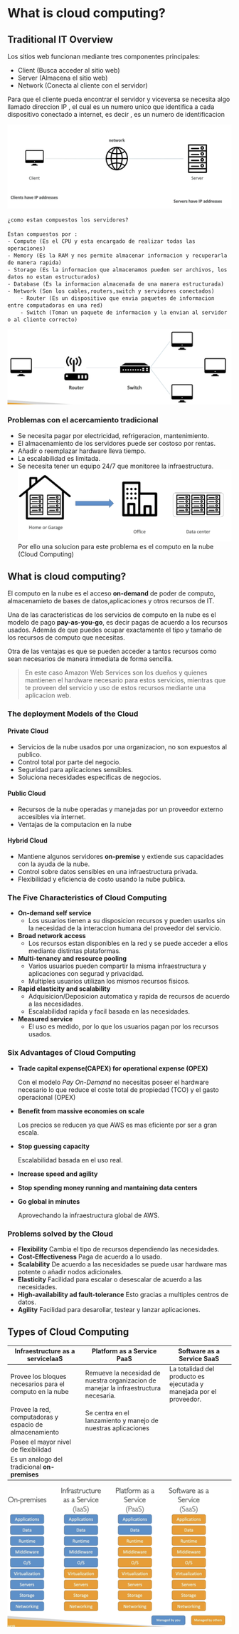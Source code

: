 # What is cloud computing?

## Traditional IT Overview

Los sitios web funcionan mediante tres componentes principales: 
- Client (Busca acceder al sitio web)
- Server (Almacena el sitio web)
- Network (Conecta al cliente con el servidor)

Para que el cliente pueda encontrar el servidor y viceversa se necesita algo llamado direccion IP , el cual es un numero unico que identifica a cada dispositivo conectado a internet, es decir , es un numero de identificacion

![alt text](image.png)


    ¿como estan compuestos los servidores?

    Estan compuestos por :
    - Compute (Es el CPU y esta encargado de realizar todas las operaciones)
    - Memory (Es la RAM y nos permite almacenar informacion y recuperarla de manera rapida)
    - Storage (Es la informacion que almacenamos pueden ser archivos, los datos no estan estructurados)
    - Database (Es la informacion almacenada de una manera estructurada)
    - Network (Son los cables,routers,switch y servidores conectados)
        - Router (Es un dispositivo que envia paquetes de informacion entre computadoras en una red)
        - Switch (Toman un paquete de informacion y la envian al servidor o al cliente correcto)
![alt text](image-1.png)

### Problemas con el acercamiento tradicional 
- Se necesita pagar por electricidad, refrigeracion, mantenimiento.
- El almacenamiento de los servidores puede ser costoso por rentas.
- Añadir o reemplazar hardware lleva tiempo.
- La escalabilidad es limitada.
- Se necesita tener un equipo 24/7 que monitoree la infraestructura.
![alt text](image-2.png)
Por ello una solucion para este problema es el computo en la nube (Cloud Computing)

## What is cloud computing?

El computo en la nube es el acceso **on-demand** de poder de computo, almacenamieto de bases de datos,aplicaciones y otros recursos de IT.

Una de las caracteristicas de los servicios de computo en la nube es el modelo de pago  **pay-as-you-go**, es decir pagas de acuerdo a los recursos usados.
Además de que puedes ocupar exactamente el tipo y tamaño de los recursos de computo que necesitas.

Otra de las ventajas es que se pueden acceder a tantos recursos como sean necesarios de manera inmediata de forma sencilla.


> En este caso Amazon Web Services son los dueños y quienes mantienen el hardware necesario para estos servicios, mientras que te proveen del servicio y uso de estos recursos mediante una aplicacion web.

### The deployment Models of the Cloud
#### Private Cloud
- Servicios de la
nube usados por una organizacion, no son expuestos al publico.
- Control total por parte del negocio.
- Seguridad para aplicaciones sensibles.
- Soluciona necesidades especificas de negocios.
#### Public Cloud
- Recursos de la nube operadas y manejadas por un proveedor externo accesibles via internet.
- Ventajas de la computacion en la nube 

#### Hybrid Cloud
- Mantiene algunos servidores **on-premise**  y extiende sus capacidades con la ayuda de la nube.
- Control sobre datos sensibles en una infraestructura privada.
- Flexibilidad y eficiencia de costo usando la nube publica.

### The Five Characteristics of Cloud Computing
- **On-demand self service** 
    - Los usuarios tienen a su disposicion recursos y pueden usarlos sin la necesidad de la interaccion humana del proveedor del servicio.
- **Broad network access**
    - Los recursos estan disponibles en la red y se puede acceder a ellos mediante distintas plataformas.
- **Multi-tenancy and resource pooling**
    - Varios usuarios pueden compartir la misma infraestructura y aplicaciones con segurad y privacidad.
    - Multiples usuarios utilizan los mismos recursos fisicos.
- **Rapid elasticity and scalability**
    - Adquisicion/Deposicion automatica y rapida de recursos de acuerdo a las necesidades.
    - Escalabilidad rapida y facil basada en las necesidades.
- **Measured service**
    - El uso es medido, por lo que los usuarios pagan por los recursos usados.

### Six Advantages of Cloud Computing
- **Trade capital expense(CAPEX) for operational expense (OPEX)**

    Con el modelo *Pay On-Demand* no necesitas poseer el hardware necesario lo que reduce el coste total de propiedad (TCO) y el gasto operacional (OPEX)
- **Benefit from massive economies on scale**

    Los precios se reducen ya que AWS es mas eficiente por ser a gran escala.
- **Stop guessing capacity**
    
    Escalabilidad basada en el uso real.
- **Increase speed and agility**
- **Stop spending money running and mantaining data centers**
- **Go global in minutes**
    
    Aprovechando la infraestructura global de AWS.

### Problems solved by the Cloud
- **Flexibility**
    Cambia el tipo de recursos dependiendo las necesidades.
- **Cost-Effectiveness**
    Paga de acuerdo a lo usado.
- **Scalability**
    De acuerdo a las necesidades se puede usar hardware mas potente o añadir nodos adicionales.
- **Elasticity**
    Facilidad para escalar o desescalar de acuerdo a las necesidades.
- **High-availability ad fault-tolerance**
    Esto gracias a multiples centros de datos.
- **Agility**
    Facilidad para desarollar, testear y lanzar aplicaciones.

## Types of Cloud Computing
|Infraestructure as a service**IaaS**|Platform as a Service **PaaS**|Software as a Service **SaaS**|
|---|---|---|
| Provee los bloques necesarios para el computo en la nube|Remueve la necesidad de nuestra organizacion de manejar la infraestructura necesaria.| La totalidad del producto es ejecutada y manejada por el proveedor.|
|Provee la red, computadoras y espacio de almacenamiento | Se centra en el lanzamiento y manejo de nuestras aplicaciones | |
| Posee el mayor nivel de flexibilidad| | |
| Es un analogo del tradicional **on-premises** | | |

![alt text](image-3.png)